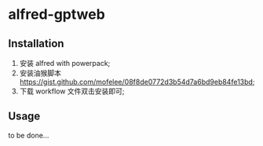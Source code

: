 # alfred-gptweb
## Installation

1. 安装 alfred with powerpack;
2. 安装油猴脚本 https://gist.github.com/mofelee/08f8de0772d3b54d7a6bd9eb84fe13bd;
3. 下载 workflow 文件双击安装即可;

## Usage

to be done...
